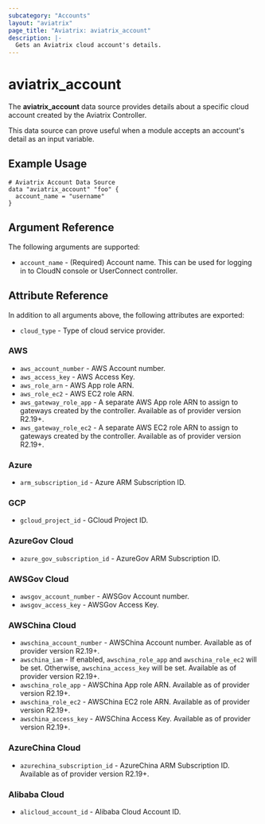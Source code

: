 ```yaml
---
subcategory: "Accounts"
layout: "aviatrix"
page_title: "Aviatrix: aviatrix_account"
description: |-
  Gets an Aviatrix cloud account's details.
---
```


# aviatrix_account

The **aviatrix_account** data source provides details about a specific cloud account created by the Aviatrix Controller.

This data source can prove useful when a module accepts an account's detail as an input variable.

## Example Usage

```hcl
# Aviatrix Account Data Source
data "aviatrix_account" "foo" {
  account_name = "username"
}
```

## Argument Reference

The following arguments are supported:

* `account_name` - (Required) Account name. This can be used for logging in to CloudN console or UserConnect controller.

## Attribute Reference

In addition to all arguments above, the following attributes are exported:

* `cloud_type` - Type of cloud service provider.

### AWS
* `aws_account_number` - AWS Account number.
* `aws_access_key` - AWS Access Key.
* `aws_role_arn` - AWS App role ARN.
* `aws_role_ec2` - AWS EC2 role ARN.
* `aws_gateway_role_app` - A separate AWS App role ARN to assign to gateways created by the controller. Available as of provider version R2.19+.
* `aws_gateway_role_ec2` - A separate AWS EC2 role ARN to assign to gateways created by the controller. Available as of provider version R2.19+.
  
### Azure
* `arm_subscription_id` - Azure ARM Subscription ID.

### GCP
* `gcloud_project_id` - GCloud Project ID.

### AzureGov Cloud
* `azure_gov_subscription_id` - AzureGov ARM Subscription ID.

### AWSGov Cloud
* `awsgov_account_number` - AWSGov Account number.
* `awsgov_access_key` - AWSGov Access Key.

### AWSChina Cloud
* `awschina_account_number` - AWSChina Account number. Available as of provider version R2.19+.
* `awschina_iam` - If enabled, `awschina_role_app` and `awschina_role_ec2` will be set. Otherwise, `awschina_access_key` will be set. Available as of provider version R2.19+.
* `awschina_role_app` - AWSChina App role ARN. Available as of provider version R2.19+.
* `awschina_role_ec2` - AWSChina EC2 role ARN. Available as of provider version R2.19+.
* `awschina_access_key` - AWSChina Access Key. Available as of provider version R2.19+.

### AzureChina Cloud
* `azurechina_subscription_id` - AzureChina ARM Subscription ID. Available as of provider version R2.19+.

### Alibaba Cloud
* `alicloud_account_id` - Alibaba Cloud Account ID.

